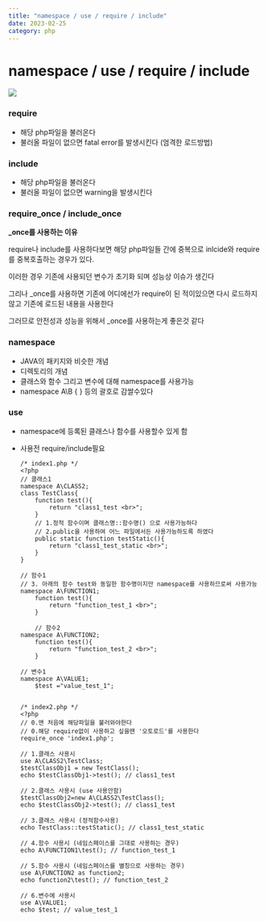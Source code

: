 ```yaml
---
title: "namespace / use / require / include"
date: 2023-02-25
category: php
---
```


# namespace / use / require / include

![](/storage/20230225181533775511.jpg)

### require

* 해당 php파일을 불러온다
* 불러올 파일이 없으면 fatal error를 발생시킨다 (엄격한 로드방법)

### include

* 해당 php파일을 불러온다
* 불러올 파일이 없으면 warning을 발생시킨다

### require\_once / include\_once

**\_once를 사용하는 이유**

require나 include를 사용하다보면 해당 php파일들 간에 중복으로 inlcide와 require를 중복호출하는 경우가 있다.

이러한 경우 기존에 사용되던 변수가 초기화 되며 성능상 이슈가 생긴다

그리나 \_once를 사용하면 기존에 어디에선가 require이 된 적이있으면 다시 로드하지않고 기존에 로드된 내용을 사용한다

그러므로 안전성과 성능을 위해서 \_once를 사용하는게 좋은것 같다

### namespace

* JAVA의 패키지와 비슷한 개념
* 디렉토리의 개념
* 클래스와 함수 그리고 변수에 대해 namespace를 사용가능
* namespace A\B { } 등의 괄호로 감쌀수있다

### use

* namespace에 등록된 클래스나 함수를 사용할수 있게 함
* 사용전 require/include필요

  ```
  /* index1.php */
  <?php
  // 클래스1
  namespace A\CLASS2;
  class TestClass{
      function test(){
          return "class1_test <br>";
      }
      // 1.정적 함수이며 클래스명::함수명() 으로 사용가능하다
      // 2.public을 사용하여 어느 파일에서든 사용가능하도록 하였다
      public static function testStatic(){
          return "class1_test_static <br>";
      }
  }

  // 함수1 
  // 3. 아래의 함수 test와 동일한 함수명이지만 namespace를 사용하므로써 사용가능
  namespace A\FUNCTION1;
      function test(){
          return "function_test_1 <br>";
      }

      // 함수2
  namespace A\FUNCTION2;
      function test(){
          return "function_test_2 <br>";
      }

  // 변수1
  namespace A\VALUE1;
      $test ="value_test_1";


  /* index2.php */
  <?php
  // 0.맨 처음에 해당파일을 불러와야한다
  // 0.해당 require없이 사용하고 싶을땐 '오토로드'를 사용한다
  require_once 'index1.php';

  // 1.클래스 사용시
  use A\CLASS2\TestClass;
  $testClassObj1 = new TestClass();
  echo $testClassObj1->test(); // class1_test

  // 2.클래스 사용시 (use 사용안함)
  $testClassObj2=new A\CLASS2\TestClass();
  echo $testClassObj2->test(); // class1_test

  // 3.클래스 사용시 (정적함수사용)
  echo TestClass::testStatic(); // class1_test_static

  // 4.함수 사용시 (네임스페이스를 그대로 사용하는 경우)
  echo A\FUNCTION1\test(); // function_test_1

  // 5.함수 사용시 (네임스페이스를 별칭으로 사용하는 경우)
  use A\FUNCTION2 as function2;
  echo function2\test(); // function_test_2

  // 6.변수에 사용시
  use A\VALUE1;
  echo $test; // value_test_1

  ```
